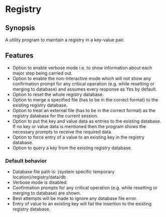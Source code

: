 # Registry
## Synopsis
A utility program to maintain a registry in a key-value pair.

## Features
- Option to enable verbose mode i.e. to show information about each major step being carried out.
- Option to enable the non-interactive mode which will not show any confirmation prompt for any critical operation (e.g. while resetting or merging to database) and assumes every response as Yes by default.
- Option to reset the whole registry database.
- Option to merge a specified file (has to be in the correct format) to the existing registry database.
- Option to treat an external file (has to be in the correct format) as the registry database for the current session.
- Option to put the key and value data as entries to the existing database. If no key or value data is mentioned then the program shows the necessary prompts to receive the required data.
- Option to force entry of a value to an existing key in the registry database.
- Option to query a key from the existing registry database.

### Default behavior 
- Database file path is: {system specific temporary location}/registry/data/db 
- Verbose mode is disabled.
- Confirmation prompts for any critical operation (e.g. while resetting or merging to database) are shown.
- Best attempts will be made to ignore any database file error.
- Entry of value to an existing key will fail the insertion to the existing registry database.